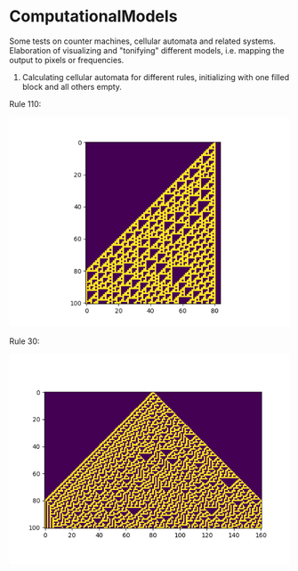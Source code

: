# ComputationalModels
Some tests on counter machines, cellular automata and related systems. Elaboration of visualizing and "tonifying" different models, i.e. mapping the output to pixels or frequencies. 


1. Calculating cellular automata for different rules, initializing with one filled block and all others empty.

Rule 110:

![Rule 110](https://raw.githubusercontent.com/nkdnnlr/CellularAutomata/master/output/rule110.png)


Rule 30:

![Rule 30](https://raw.githubusercontent.com/nkdnnlr/CellularAutomata/master/output/rule30.png)
